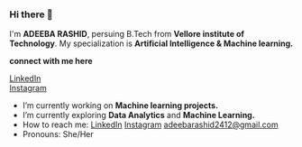 ### Hi there 👋
 
I'm **ADEEBA RASHID**, persuing B.Tech from **Vellore institute of Technology**. My specialization is **Artificial Intelligence & Machine learning.**

**connect with me here**

[LinkedIn](https://www.linkedin.com/in/adeeba-rashid-62643b1b9)  
[Instagram](https://www.instagram.com/adeeba_rashid/)   
* I’m currently working on **Machine learning projects.** 
* I’m currently exploring **Data Analytics** and **Machine Learning.**  
* How to reach me: [LinkedIn](https://www.linkedin.com/in/adeeba-rashid-62643b1b9)  [Instagram](https://www.instagram.com/adeeba_rashid/)  adeebarashid2412@gmail.com   
* Pronouns: She/Her  
<!--
**9889AdeebaRashid/9889AdeebaRashid** is a ✨ _special_ ✨ repository because its `README.md` (this file) appears on your GitHub profile.



*I’m currently working on Machine learning projects.
*I’m currently learning Data Analytics and Machine Learning.
*How to reach me: [LinkedIn](https://www.linkedin.com/in/adeeba-rashid-62643b1b9)  [Instagram](https://www.instagram.com/adeeba_rashid/)  
*Pronouns: She/Her
-->



